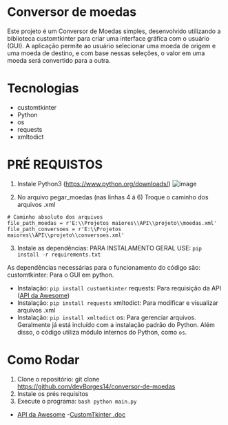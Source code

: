 # Conversor de moedas
Este projeto é um Conversor de Moedas simples, desenvolvido utilizando a biblioteca customtkinter para criar uma interface gráfica com o usuário (GUI). A aplicação permite ao usuário selecionar uma moeda de origem e uma moeda de destino, e com base nessas seleções, o valor em uma moeda será convertido para a outra.

# Tecnologias
- customtkinter
- Python
- os
- requests
- xmltodict

# PRÉ REQUISTOS
1) Instale Python3 (https://www.python.org/downloads/)
![image](https://github.com/user-attachments/assets/0ded5cf5-4d7d-4fe6-96ca-42eee8fce90e)

2) No arquivo pegar_moedas (nas linhas 4 á 6) Troque o caminho dos arquivos .xml
````
# Caminho absoluto dos arquivos
file_path_moedas = r'E:\\Projetos maiores\\API\\projeto\\moedas.xml'
file_path_conversoes = r'E:\\Projetos maiores\\API\\projeto\\conversoes.xml'
````
3) Instale as dependências:
PARA INSTALAMENTO GERAL USE:
````pip install -r requirements.txt````

As dependências necessárias para o funcionamento do código são:
customtkinter: Para o GUI em python.
  - Instalação: ````pip install customtkinter````
requests: Para requisição da API (<a href="https://docs.awesomeapi.com.br/api-de-moedas">API da Awesome<a>)
  - Instalação: ````pip install requests````
xmltodict: Para modificar e visualizar arquivos .xml
  - Instalação: ````pip install xmltodict````
os: Para gerenciar arquivos. Geralmente já está incluído com a instalação padrão do Python.
Além disso, o código utiliza módulo internos do Python, como ````os````.

# Como Rodar
1. Clone o repositório:
  git clone https://github.com/devBorges14/conversor-de-moedas
2. Instale os prés requisitos
3. Execute o programa:
   ````bash python main.py````

- <a href="https://docs.awesomeapi.com.br/api-de-moedas">API da Awesome<a>
  -<a href="https://github.com/TomSchimansky/CustomTkinter">CustomTkinter .doc<a>
